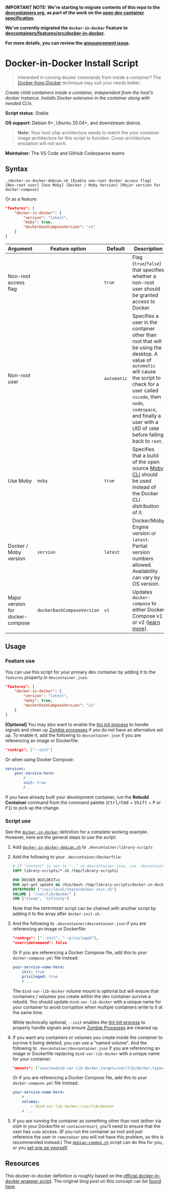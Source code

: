 **IMPORTANT NOTE: We're starting to migrate contents of this repo to the
[devcontainers org](https://github.com/devcontainers), as part of the work on
the [open dev container specification](https://containers.dev).**

**We've currently migrated the `docker-in-docker` Feature to
[devcontainers/features/src/docker-in-docker](https://github.com/devcontainers/features/tree/main/src/docker-in-docker).**

**For more details, you can review the
[announcement issue](https://github.com/microsoft/vscode-dev-containers/issues/1589).**

# Docker-in-Docker Install Script

> Interested in running docker commands from inside a container? The
> [Docker-from-Docker](./docker.md) technique may suit your needs better.

_Create child containers *inside* a container, independent from the host's
docker instance. Installs Docker extension in the container along with needed
CLIs._

**Script status:** Stable

**OS support**: Debian 9+, Ubuntu 20.04+, and downstream distros.

> **Note:** Your host chip architecture needs to match the your container image
> architecture for this script to function. Cross-architecture emulation will
> not work.

**Maintainer:** The VS Code and GitHub Codespaces teams

## Syntax

```text
./docker-in-docker-debian.sh [Enable non-root docker access flag] [Non-root user] [Use Moby] [Docker / Moby Version] [Major version for docker-compose]
```

Or as a feature:

```json
"features": {
    "docker-in-docker": {
        "version": "latest",
        "moby": true,
        "dockerDashComposeVersion": "v1"
    }
}
```

| Argument                         | Feature option             | Default     | Description                                                                                                                                                                                                                                                          |
| -------------------------------- | -------------------------- | ----------- | -------------------------------------------------------------------------------------------------------------------------------------------------------------------------------------------------------------------------------------------------------------------- |
| Non-root access flag             |                            | `true`      | Flag (`true`/`false`) that specifies whether a non-root user should be granted access to Docker.                                                                                                                                                                     |
| Non-root user                    |                            | `automatic` | Specifies a user in the container other than root that will be using the desktop. A value of `automatic` will cause the script to check for a user called `vscode`, then `node`, `codespace`, and finally a user with a UID of `1000` before falling back to `root`. |
| Use Moby                         | `moby`                     | `true`      | Specifies that a build of the open source [Moby CLI](https://github.com/moby/moby/tree/master/cli) should be used instead of the Docker CLI distribution of it.                                                                                                      |
| Docker / Moby version            | `version`                  | `latest`    | Docker/Moby Engine version or `latest`. Partial version numbers allowed. Availability can vary by OS version.                                                                                                                                                        |
| Major version for docker-compose | `dockerDashComposeVersion` | `v1`        | Updates `docker-compose` to either Docker Compose v1 or v2 ([learn more](https://docs.docker.com/compose/cli-command/#transitioning-to-ga-for-compose-v2)).                                                                                                          |

## Usage

### Feature use

You can use this script for your primary dev container by adding it to the
`features` property in `devcontainer.json`.

```json
"features": {
    "docker-in-docker": {
        "version": "latest",
        "moby": true,
        "dockerDashComposeVersion": "v1"
    }
}
```

**[Optional]** You may also want to enable the
[tini init process](https://docs.docker.com/engine/reference/run/#specify-an-init-process)
to handle signals and clean up
[Zombie processes](https://en.wikipedia.org/wiki/Zombie_process) if you do not
have an alternative set up. To enable it, add the following to
`devcontainer.json` if you are referencing an image or Dockerfile:

```json
"runArgs": ["--init"]
```

Or when using Docker Compose:

```yaml
services:
    your-service-here:
        # ...
        init: true
        # ...
```

If you have already built your development container, run the **Rebuild
Container** command from the command palette (<kbd>Ctrl/Cmd</kbd> +
<kbd>Shift</kbd> + <kbd>P</kbd> or <kbd>F1</kbd>) to pick up the change.

### Script use

See the [`docker-in-docker`](../../containers/docker-in-docker) definition for a
complete working example. However, here are the general steps to use the script:

1. Add [`docker-in-docker-debian.sh`](../docker-in-docker-debian.sh) to
   `.devcontainer/library-scripts`

2. Add the following to your `.devcontainer/Dockerfile`:

    ```Dockerfile
    # If "context" is set to ".." in devcontainer.json, use .devcontainer/library-scripts/*.sh
    COPY library-scripts/*.sh /tmp/library-scripts/

    ENV DOCKER_BUILDKIT=1
    RUN apt-get update && /bin/bash /tmp/library-scripts/docker-in-docker-debian.sh
    ENTRYPOINT ["/usr/local/share/docker-init.sh"]
    VOLUME [ "/var/lib/docker" ]
    CMD ["sleep", "infinity"]
    ```

    Note that the `ENTRYPOINT` script can be chained with another script by
    adding it to the array after `docker-init.sh`.

3. And the following to `.devcontainer/devcontainer.json` if you are referencing
   an image or Dockerfile:

    ```json
    "runArgs": ["--init", "--privileged"],
    "overrideCommand": false
    ```

    Or if you are referencing a Docker Compose file, add this to your
    `docker-compose.yml` file instead:

    ```yaml
    your-service-name-here:
        init: true
        privileged: true
        # ...
    ```

    The `dind-var-lib-docker` volume mount is optional but will ensure that
    containers / volumes you create within the dev container survive a rebuild.
    You should update `dind-var-lib-docker` with a unique name for your
    container to avoid corruption when multiple containers write to it at the
    same time.

    While technically optional, `--init` enables the
    [tini init process](https://docs.docker.com/engine/reference/run/#specify-an-init-process)
    to properly handle signals and ensure
    [Zombie Processes](https://en.wikipedia.org/wiki/Zombie_process) are cleaned
    up.

4. If you want any containers or volumes you create inside the container to
   survive it being deleted, you can use a "named volume". And the following to
   `.devcontainer/devcontainer.json` if you are referencing an image or
   Dockerfile replacing `dind-var-lib-docker` with a unique name for your
   container:

    ```json
    "mounts": ["source=dind-var-lib-docker,target=/var/lib/docker,type=volume"]
    ```

    Or if you are referencing a Docker Compose file, add this to your
    `docker-compose.yml` file instead:

    ```yaml
    your-service-name-here:
        # ...
        volumes:
            - dind-var-lib-docker:/var/lib/docker
        # ...
    ```

5. If you are running the container as something other than root (either via
   `USER` in your Dockerfile or `containerUser`), you'll need to ensure that the
   user has `sudo` access. (If you run the container as root and just reference
   the user in `remoteUser` you will not have this problem, so this is
   recommended instead.) The [`debian-common.sh`](common.md) script can do this
   for you, or you
   [set one up yourself](https://aka.ms/vscode-remote/containers/non-root).

## Resources

This docker-in-docker definition is roughly based on the
[official docker-in-docker wrapper script](https://github.com/moby/moby/blob/master/hack/dind).
The original blog post on this concept can be
[found here](https://blog.docker.com/2013/09/docker-can-now-run-within-docker/).
